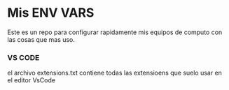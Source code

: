 
# Mis ENV VARS

Este es un repo para configurar rapidamente mis equipos de computo con las cosas que mas uso.

### VS CODE

el archivo extensions.txt contiene todas las extensioens que suelo usar en el editor VsCode
